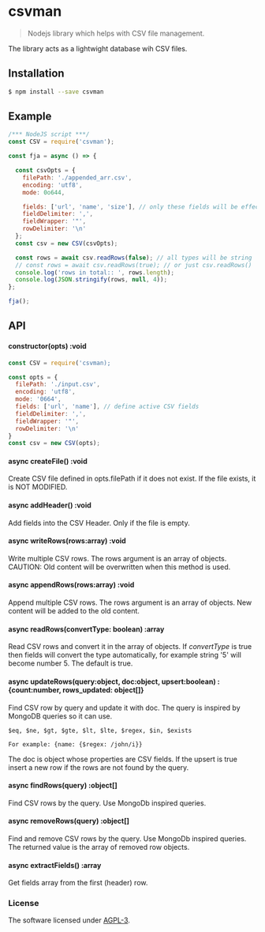 # csvman
> Nodejs library which helps with CSV file management.

The library acts as a lightwight database wih CSV files.


## Installation
```bash
$ npm install --save csvman
```


## Example

```js
/*** NodeJS script ***/
const CSV = require('csvman');

const fja = async () => {

  const csvOpts = {
    filePath: './appended_arr.csv',
    encoding: 'utf8',
    mode: 0o644,

    fields: ['url', 'name', 'size'], // only these fields will be effective
    fieldDelimiter: ',',
    fieldWrapper: '"',
    rowDelimiter: '\n'
  };
  const csv = new CSV(csvOpts);

  const rows = await csv.readRows(false); // all types will be string
  // const rows = await csv.readRows(true); // or just csv.readRows()
  console.log('rows in total:: ', rows.length);
  console.log(JSON.stringify(rows, null, 4));
};

fja();
```



## API

#### constructor(opts) :void
```js
const CSV = require('csvman);

const opts = {
  filePath: './input.csv',
  encoding: 'utf8',
  mode: '0664',
  fields: ['url', 'name'], // define active CSV fields
  fieldDelimiter: ',',
  fieldWrapper: '"',
  rowDelimiter: '\n'
}
const csv = new CSV(opts);
```


#### async createFile() :void
Create CSV file defined in opts.filePath if it does not exist. If the file exists, it is NOT MODIFIED.

#### async addHeader() :void
Add fields into the CSV Header. Only if the file is empty.

#### async writeRows(rows:array) :void
Write multiple CSV rows. The rows argument is an array of objects.
CAUTION: Old content will be overwritten when this method is used.

#### async appendRows(rows:array) :void
Append multiple CSV rows. The rows argument is an array of objects.
New content will be added to the old content.

#### async readRows(convertType: boolean) :array
Read CSV rows and convert it in the array of objects.
If *convertType* is true then fields will convert the type automatically, for example string '5' will become number 5. The default is true.

#### async updateRows(query:object, doc:object, upsert:boolean) :{count:number, rows_updated: object[]}
Find CSV row by query and update it with doc.
The query is inspired by MongoDB queries so it can use.
```
$eq, $ne, $gt, $gte, $lt, $lte, $regex, $in, $exists

For example: {name: {$regex: /john/i}}
```
The doc is object whose properties are CSV fields.
If the upsert is true insert a new row if the rows are not found by the query.

#### async findRows(query) :object[]
Find CSV rows by the query. Use MongoDb inspired queries.

#### async removeRows(query) :object[]
Find and remove CSV rows by the query. Use MongoDb inspired queries.
The returned value is the array of removed row objects.

#### async extractFields() :array
Get fields array from the first (header) row.



### License
The software licensed under [AGPL-3](LICENSE).
